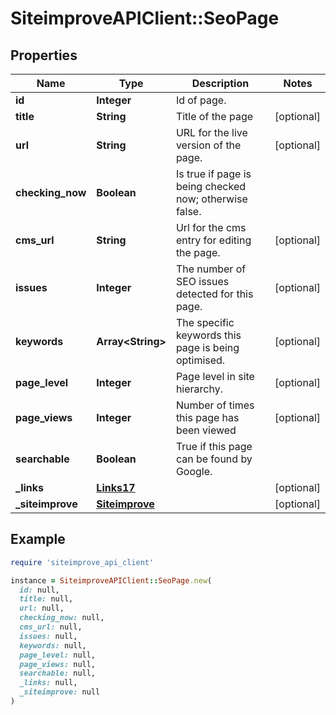 # SiteimproveAPIClient::SeoPage

## Properties

| Name | Type | Description | Notes |
| ---- | ---- | ----------- | ----- |
| **id** | **Integer** | Id of page. |  |
| **title** | **String** | Title of the page | [optional] |
| **url** | **String** | URL for the live version of the page. | [optional] |
| **checking_now** | **Boolean** | Is true if page is being checked now; otherwise false. |  |
| **cms_url** | **String** | Url for the cms entry for editing the page. | [optional] |
| **issues** | **Integer** | The number of SEO issues detected for this page. | [optional] |
| **keywords** | **Array&lt;String&gt;** | The specific keywords this page is being optimised. | [optional] |
| **page_level** | **Integer** | Page level in site hierarchy. | [optional] |
| **page_views** | **Integer** | Number of times this page has been viewed | [optional] |
| **searchable** | **Boolean** | True if this page can be found by Google. |  |
| **_links** | [**Links17**](Links17.md) |  | [optional] |
| **_siteimprove** | [**Siteimprove**](Siteimprove.md) |  | [optional] |

## Example

```ruby
require 'siteimprove_api_client'

instance = SiteimproveAPIClient::SeoPage.new(
  id: null,
  title: null,
  url: null,
  checking_now: null,
  cms_url: null,
  issues: null,
  keywords: null,
  page_level: null,
  page_views: null,
  searchable: null,
  _links: null,
  _siteimprove: null
)
```

